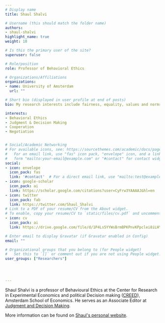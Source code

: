 ```yaml
---
# Display name
title: Shaul Shalvi

# Username (this should match the folder name)
authors:
- shaul-shalvi
highlight_name: true
weight: 10

# Is this the primary user of the site?
superuser: false

# Role/position
role: Professor of Behavioral Ethics

# Organizations/Affiliations
organizations:
- name: University of Amsterdam
  url: ""

# Short bio (displayed in user profile at end of posts)
bio: My research interests include fairness, equality, values and norms.

interests:
- Behavioral Ethics
- Judgment & Decision Making
- Cooperation
- Negotiation


# Social/Academic Networking
# For available icons, see: https://sourcethemes.com/academic/docs/page-builder/#icons
#   For an email link, use "fas" icon pack, "envelope" icon, and a link in the
#   form "mailto:your-email@example.com" or "#contact" for contact widget.
social:
- icon: envelope
  icon_pack: fas
  link: '#contact'  # For a direct email link, use "mailto:test@example.org".
- icon: google-scholar
  icon_pack: ai
  link: https://scholar.google.com/citations?user=CyFrw3YAAAAJ&hl=en
- icon: twitter
  icon_pack: fab
  link: https://twitter.com/Shaul_Shalvi
# Link to a PDF of your resume/CV from the About widget.
# To enable, copy your resume/CV to `static/files/cv.pdf` and uncomment the lines below.
- icon: cv
  icon_pack: ai
  link: https://drive.google.com/file/d/1P4Ls5YYWsBrmBPKPnvKPpclei8iLHYaX/view

# Enter email to display Gravatar (if Gravatar enabled in Config)
email: ""

# Organizational groups that you belong to (for People widget)
#   Set this to `[]` or comment out if you are not using People widget.
user_groups: ["Researchers"]




---
```


Shaul Shalvi is a professor of Behavioural Ethics at the Center for Research in Experimental Economics and political Decision making ([CREED](https://www.creedexperiment.nl/creed/)), Amsterdam School of Economics. He serves as an Associate Editor at [Judgment and Decision Making](http://journal.sjdm.org/).  

More information can be found on [Shaul's personal website](https://www.uva.nl/en/profile/s/h/s.shalvi/s.shalvi.html).

